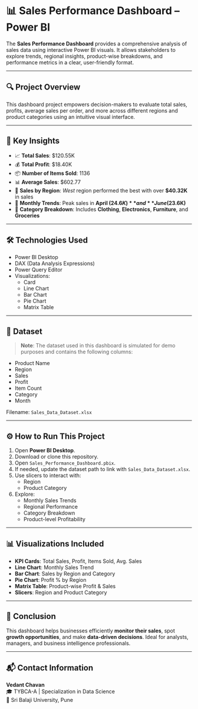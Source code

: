 # 📊 Sales Performance Dashboard – Power BI

The **Sales Performance Dashboard** provides a comprehensive analysis of sales data using interactive Power BI visuals. It allows stakeholders to explore trends, regional insights, product-wise breakdowns, and performance metrics in a clear, user-friendly format.

---

## 🔍 Project Overview

This dashboard project empowers decision-makers to evaluate total sales, profits, average sales per order, and more across different regions and product categories using an intuitive visual interface.

---

## 📌 Key Insights

- 📈 **Total Sales**: $120.55K  
- 💰 **Total Profit**: $18.40K  
- 📦 **Number of Items Sold**: 1136  
- 📊 **Average Sales**: $602.77  
- 📍 **Sales by Region**: *West* region performed the best with over **$40.32K** in sales  
- 📅 **Monthly Trends**: Peak sales in **April ($24.6K)** and **June ($23.6K)**  
- 🧭 **Category Breakdown**: Includes **Clothing**, **Electronics**, **Furniture**, and **Groceries**

---

## 🛠 Technologies Used

- Power BI Desktop  
- DAX (Data Analysis Expressions)  
- Power Query Editor  
- Visualizations:
  - Card  
  - Line Chart  
  - Bar Chart  
  - Pie Chart  
  - Matrix Table  

---

## 📂 Dataset

> **Note**: The dataset used in this dashboard is simulated for demo purposes and contains the following columns:

- Product Name  
- Region  
- Sales  
- Profit  
- Item Count  
- Category  
- Month  

Filename: `Sales_Data_Dataset.xlsx`

---

## ⚙ How to Run This Project

1. Open **Power BI Desktop**.
2. Download or clone this repository.
3. Open `Sales_Performance_Dashboard.pbix`.
4. If needed, update the dataset path to link with `Sales_Data_Dataset.xlsx`.
5. Use slicers to interact with:
   - Region
   - Product Category
6. Explore:
   - Monthly Sales Trends  
   - Regional Performance  
   - Category Breakdown  
   - Product-level Profitability

---

## 📊 Visualizations Included

- **KPI Cards**: Total Sales, Profit, Items Sold, Avg. Sales  
- **Line Chart**: Monthly Sales Trend  
- **Bar Chart**: Sales by Region and Category  
- **Pie Chart**: Profit % by Region  
- **Matrix Table**: Product-wise Profit & Sales  
- **Slicers**: Region and Product Category

---

## 🧾 Conclusion

This dashboard helps businesses efficiently **monitor their sales**, spot **growth opportunities**, and make **data-driven decisions**. Ideal for analysts, managers, and business intelligence professionals.

---

## 📬 Contact Information

**Vedant Chavan**  
🎓 TYBCA-A | Specialization in Data Science  
🏫 Sri Balaji University, Pune
